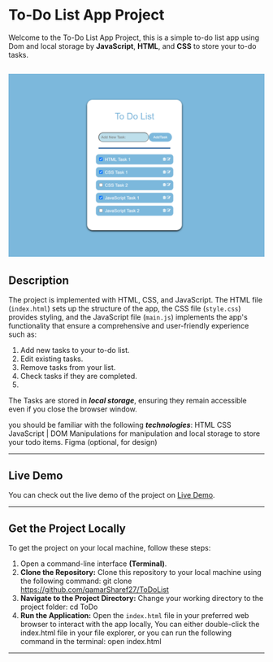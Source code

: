 # To-Do List App Project
Welcome to the To-Do List App Project, this is a simple to-do list app using Dom and local storage by **JavaScript**, **HTML**, and **CSS** to store your to-do tasks.

![To DO App photo](https://github.com/qamarSharef27/ToDoList/blob/main/Screenshot%20(14).png)
---
## Description 
The project is implemented with HTML, CSS, and JavaScript. The HTML file (`index.html`) sets up the structure of the app, the CSS file (`style.css`) provides styling, and the JavaScript file (`main.js`) implements the app's functionality that ensure a comprehensive and user-friendly experience such as: 

1) Add new tasks to your to-do list.
2) Edit existing tasks.
3) Remove tasks from your list.
4) Check tasks if they are completed.
5) 
The Tasks are stored in **_local storage_**, ensuring they remain accessible even if you close the browser window.

you should be familiar with the following **_technologies_**:
HTML
CSS
JavaScript | DOM Manipulations for manipulation and local storage to store your todo items.
Figma (optional, for design)

---
## Live Demo
You can check out the live demo of the project on <a href="https://qamarsharef27.github.io/ToDoList/">Live Demo</a>.

---
## Get the Project Locally
To get the project on your local machine, follow these steps:

1. Open a command-line interface **(Terminal)**.
1. **Clone the Repository:** Clone this repository to your local machine using the following command: git clone <https://github.com/qamarSharef27/ToDoList>
2. **Navigate to the Project Directory:** Change your working directory to the project folder: cd ToDo
3. **Run the Application:** Open the `index.html` file in your preferred web browser to interact with the app locally, You can either double-click the index.html file in your file explorer, or you can run the following command in the terminal: open index.html

---











